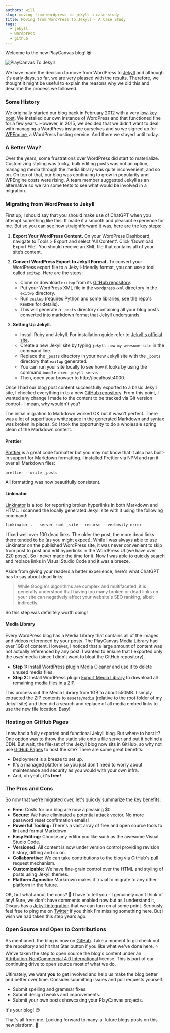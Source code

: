 ```yaml
---
authors: will
slug: moving-from-wordpress-to-jekyll-a-case-study
title: Moving from WordPress to Jekyll - A Case Study
tags:
  - jekyll
  - wordpress
  - github
---
```


Welcome to the new PlayCanvas blog! 😎

![PlayCanvas To Jekyll](/img/playcanvas-to-jekyll.png)

We have made the decision to move from WordPress to [Jekyll](https://jekyllrb.com/) and although it's early days, so far, we are very pleased with the results. Therefore, we thought it might be useful to explain the reasons why we did this and describe the process we followed.

<!-- truncate -->

### Some History

We originally started our blog back in February 2012 with a very [low-key post](https://blog.playcanvas.com/hello-world/). We installed our own instance of WordPress and that functioned fine for a few years. However, in 2015, we decided that we didn't want to deal with managing a WordPress instance ourselves and so we signed up for [WPEngine](https://wpengine.com/), a WordPress hosting service. And there we stayed until today.

### A Better Way?

Over the years, some frustrations over WordPress did start to materialize. Customizing styling was tricky, bulk editing posts was not an option, managing media through the media library was quite inconvenient, and so on. On top of that, our blog was continuing to grow in popularity and WPEngine costs were rising. A team member suggested Jekyll as an alternative so we ran some tests to see what would be involved in a migration.

### Migrating from WordPress to Jekyll

First up, I should say that you should make use of ChatGPT when you attempt something like this. It made it a smooth and pleasant experience for me. But so you can see how straightforward it was, here are the key steps:

1. **Export Your WordPress Content.** On your WordPress Dashboard, navigate to Tools > Export and select 'All Content'. Click 'Download Export File'. You should receive an XML file that contains all of your site’s content.
2. **Convert WordPress Export to Jekyll Format.** To convert your WordPress export file to a Jekyll-friendly format, you can use a tool called `exitwp`. Here are the steps:

    - Clone or download `exitwp` from its [GitHub repository](https://github.com/thomasf/exitwp).
    - Put your WordPress XML file in the `wordpress-xml` directory in the `exitwp` directory.
    - Run `exitwp` (requires Python and some libraries, see the repo's `README` for details).
    - This will generate a `_posts` directory containing all your blog posts converted into markdown format that Jekyll understands.

3. **Setting Up Jekyll.**

    - Install Ruby and Jekyll. For installation guide refer to [Jekyll's official site](https://jekyllrb.com/docs/installation/).
    - Create a new Jekyll site by typing `jekyll new my-awesome-site` in the command line.
    - Replace the `_posts` directory in your new Jekyll site with the `_posts` directory that `exitwp` generated.
    - You can run your site locally to see how it looks by using the command `bundle exec jekyll serve`.
    - Then, open your browser to http://localhost:4000.

Once I had our blog post content successfully exported to a basic Jekyll site, I checked everything in to a new [GitHub repository](https://github.com/playcanvas/blog). From this point, I wanted any change I made to the content to be tracked via Git version control - I mean, why wouldn't you?

The initial migration to Markdown worked OK but it wasn't perfect. There was a lot of superfluous whitespace in the generated Markdown and syntax was broken in places. So I took the opportunity to do a wholesale spring clean of the Markdown content.

#### Prettier

[Prettier](https://prettier.io/) is a great code formatter but you may not know that it also has built-in support for Markdown formatting. I installed Prettier via NPM and ran it over all Markdown files:

```shell
prettier --write _posts
```

All formatting was now beautifully consistent.

#### Linkinator

[Linkinator](https://github.com/JustinBeckwith/linkinator) is a tool for reporting broken hyperlinks in both Markdown and HTML. I scanned the locally generated Jekyll site with it using the following command:

```shell
linkinator . --server-root _site --recurse --verbosity error
```

I fixed well over 100 dead links. The older the post, the more dead links there tended to be (as you might expect). While I was always able to use Linkinator on the published WordPress site, it was never convenient to skip from post to post and edit hyperlinks in the WordPress UI (we have over 220 posts). So I never made the time for it. Now I was able to quickly search and replace links in Visual Studio Code and it was a breeze.

Aside from giving your readers a better experience, here's what ChatGPT has to say about dead links:

> While Google's algorithms are complex and multifaceted, it is generally understood that having too many broken or dead links on your site can negatively affect your website's SEO ranking, albeit indirectly.

So this step was definitely worth doing!

#### Media Library

Every WordPress blog has a Media Library that contains all of the images and videos referenced by your posts. The PlayCanvas Media Library had over 1GB of content. However, I noticed that a large amount of content was not actually referenced by any post. I wanted to ensure that I exported only the _used_ media (since I didn't want to bloat the GitHub repository).

- **Step 1:** Install WordPress plugin [Media Cleaner](https://wordpress.org/plugins/media-cleaner/) and use it to delete unused media files.
- **Step 2:** Install WordPress plugin [Export Media Library](https://wordpress.org/plugins/export-media-library/) to download all remaining media files in a ZIP.

This process cut the Media Library from 1GB to about 550MB. I simply extracted the ZIP contents to `assets/media` (relative to the root folder of my Jekyll site) and then did a search and replace of all media embed links to use the new file location. Easy!

### Hosting on GitHub Pages

I now had a fully exported and functional Jekyll blog. But where to host it? One option was to throw the static site onto a file server and put it behind a CDN. But wait, the file-set of the Jekyll blog now sits in GitHub, so why not use [GitHub Pages](https://pages.github.com/) to host the site? There are some great benefits:

- Deployment is a breeze to set up.
- It's a managed platform so you just don't need to worry about maintenance and security as you would with your own infra.
- And, oh yeah, **it's free!**

### The Pros and Cons

So now that we're migrated over, let's quickly summarize the key benefits:

- **Free:** Costs for our blog are now a pleasing $0.
- **Secure:** We have eliminated a potential attack vector. No more password reset confirmation emails!
- **Powerful Tooling:** There's a vast array of free and open source tools to lint and format Markdown.
- **Easy Editing:** Choose any editor you like such as the awesome Visual Studio Code.
- **Versioned:** All content is now under version control providing revision history, diffing and so on.
- **Collaborative:** We can take contributions to the blog via GitHub's pull request mechanism.
- **Customizable:** We have fine-grain control over the HTML and styling of posts using Jekyll themes.
- **Platform Agnostic:** Markdown makes it trivial to migrate to any other platform in the future.

OK, but what about the cons? 🤔 I have to tell you - I genuinely can't think of any! Sure, we don't have comments enabled now but as I understand it, Disqus has a [Jekyll integration](https://help.disqus.com/en/articles/1935528-jekyll-installation-instructions) that we can turn on at some point. Seriously, feel free to ping me on [Twitter](https://twitter.com/willeastcott/) if you think I'm missing something here. But I wish we had taken this step years ago.

### Open Source and Open to Contributions

As mentioned, the blog is now on [GitHub](https://github.com/playcanvas/blog). Take a moment to go check out the repository and hit that Star button if you like what we've done here. ⭐ We've taken the step to open source the blog's content under an [Attribution-NonCommercial 4.0 International](https://github.com/playcanvas/blog/blob/main/LICENSE.md) license. This is part of our continuing drive to open source most of what we do.

Ultimately, we want **you** to get involved and help us make the blog better and better over time. Consider submitting issues and pull requests yourself.

- Submit spelling and grammar fixes.
- Submit design tweaks and improvements.
- Submit your own posts showcasing your PlayCanvas projects.

It's your blog! 😊

That's all from me. Looking forward to many-a-future blogs posts on this new platform. 👋
